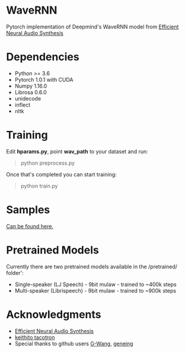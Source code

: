 # WaveRNN

Pytorch implementation of Deepmind's WaveRNN model from [Efficient Neural Audio Synthesis](https://arxiv.org/abs/1802.08435v1)

# Dependencies

* Python >= 3.6
* Pytorch 1.0.1 with CUDA
* Numpy 1.16.0
* Librosa 0.6.0
* unidecode
* inflect
* nltk


# Training

Edit **hparams.py**, point **wav_path** to your dataset and run: 

> python preprocess.py

Once that's completed you can start training:

> python train.py

# Samples

[Can be found here.](https://fatchord.github.io/model_outputs/)

# Pretrained Models

Currently there are two pretrained models available in the /pretrained/ folder':

* Single-speaker (LJ Speech) - 9bit mulaw - trained to ~400k steps
* Multi-speaker (Librispeech) - 9bit mulaw - trained to ~900k steps

# Acknowledgments

* [Efficient Neural Audio Synthesis](https://arxiv.org/abs/1802.08435v1)
* [keithito tacotron](https://github.com/keithito/tacotron)
* Special thanks to github users [G-Wang](https://github.com/G-Wang), [geneing](https://github.com/geneing)




